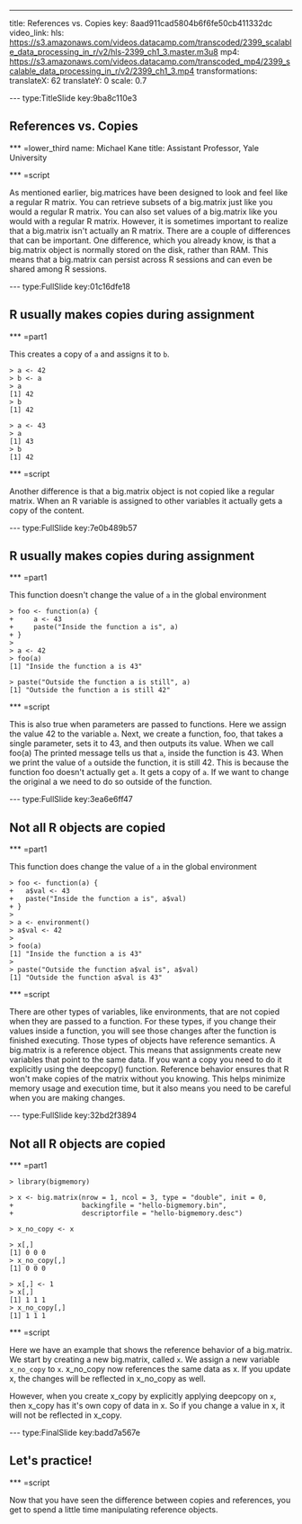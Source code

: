 ---
title: References vs. Copies
key: 8aad911cad5804b6f6fe50cb411332dc
video_link:
    hls: https://s3.amazonaws.com/videos.datacamp.com/transcoded/2399_scalable_data_processing_in_r/v2/hls-2399_ch1_3.master.m3u8
    mp4: https://s3.amazonaws.com/videos.datacamp.com/transcoded_mp4/2399_scalable_data_processing_in_r/v2/2399_ch1_3.mp4
transformations:
    translateX: 62
    translateY: 0
    scale: 0.7

--- type:TitleSlide key:9ba8c110e3
## References vs. Copies

*** =lower_third
name: Michael Kane
title: Assistant Professor, Yale University

*** =script

As mentioned earlier, big.matrices have been designed to look and feel like a regular R matrix. You can retrieve subsets of a big.matrix just like you would a regular R matrix. You can also set values of a big.matrix like you would with a regular R matrix. However, it is sometimes important to realize that a big.matrix isn't actually an R matrix. There are a couple of differences that can be important. One difference, which you already know, is that a big.matrix object is normally stored on the disk, rather than RAM. This means that a big.matrix can persist across R sessions and can even be shared among R sessions.


--- type:FullSlide key:01c16dfe18
## R usually makes copies during assignment

*** =part1

This creates a copy of `a` and assigns it to `b`.
```{r}
> a <- 42
> b <- a
> a
[1] 42
> b
[1] 42

> a <- 43
> a
[1] 43
> b
[1] 42
```


*** =script

Another difference is that a big.matrix object is not copied like a regular matrix. When an R variable is assigned to other variables it actually gets a copy of the content. 


--- type:FullSlide key:7e0b489b57
## R usually makes copies during assignment

*** =part1

This function doesn't change the value of `a` in the global environment
```{r}
> foo <- function(a) { 
+     a <- 43 
+     paste("Inside the function a is", a) 
+ }
> 
> a <- 42
> foo(a)
[1] "Inside the function a is 43"

> paste("Outside the function a is still", a)
[1] "Outside the function a is still 42"
```

*** =script

This is also true when parameters are passed to functions. Here we assign the value 42 to the variable `a`. Next, we create a function, foo, that takes a single parameter, sets it to 43, and then outputs its value. When we call foo(a) 
The printed message tells us that `a`, inside the function is 43. When we print the value of `a` outside the function, it is still 42. This is because the function foo doesn't actually get `a`. It gets a copy of `a`. If we want to change the original a we need 
to do so outside of the function.


--- type:FullSlide key:3ea6e6ff47
## Not all R objects are copied

*** =part1

This function does change the value of `a` in the global environment
```{r}
> foo <- function(a) { 
+   a$val <- 43 
+   paste("Inside the function a is", a$val) 
+ }
> 
> a <- environment()
> a$val <- 42
>
> foo(a)
[1] "Inside the function a is 43"
> 
> paste("Outside the function a$val is", a$val)
[1] "Outside the function a$val is 43"
```

*** =script

There are other types of variables, like environments, that are not copied when they are passed to a function. For these types, if you change their values inside a function, you will see those changes after the function is finished executing. Those types of objects have reference semantics.
A big.matrix is a reference object. This means that assignments create new variables that point to the same data. If you want a copy you need to do it explicitly using the deepcopy() function. Reference behavior ensures that R won't make copies of the matrix without you knowing. This helps minimize memory usage and execution time, but it also means you need to be careful when you are making changes.


--- type:FullSlide key:32bd2f3894
## Not all R objects are copied

*** =part1

```{r}
> library(bigmemory)

> x <- big.matrix(nrow = 1, ncol = 3, type = "double", init = 0, 
+                 backingfile = "hello-bigmemory.bin", 
+                 descriptorfile = "hello-bigmemory.desc")

> x_no_copy <- x

> x[,]
[1] 0 0 0
> x_no_copy[,]
[1] 0 0 0

> x[,] <- 1
> x[,]
[1] 1 1 1
> x_no_copy[,]
[1] 1 1 1
```

*** =script

Here we have an example that shows the reference behavior of a big.matrix. We start by creating a new big.matrix, called `x`. We assign a new variable `x_no_copy` to `x`. x_no_copy now references the same data as x. If you update x, the changes will be reflected in x_no_copy as well. 

However, when you create x_copy by explicitly applying deepcopy on `x`, then x_copy has it's own copy of data in x. So if you change a value in x, it will not be reflected in x_copy.


--- type:FinalSlide key:badd7a567e
## Let's practice!

*** =script

Now that you have seen the difference between copies and references, you get to spend a little time manipulating reference objects.

